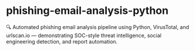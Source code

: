 # phishing-email-analysis-python
🔍 Automated phishing email analysis pipeline using Python, VirusTotal, and urlscan.io — demonstrating SOC-style threat intelligence, social engineering detection, and report automation.

